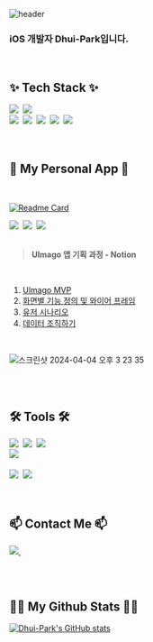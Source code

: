 

<!--
**Dhui-Park/Dhui-Park** is a ✨ _special_ ✨ repository because its `README.md` (this file) appears on your GitHub profile.

Here are some ideas to get you started:

- 🔭 I’m currently working on ...
- 🌱 I’m currently learning ...
- 👯 I’m looking to collaborate on ...
- 🤔 I’m looking for help with ...
- 💬 Ask me about ...
- 📫 How to reach me: ...
- 😄 Pronouns: ...
- ⚡ Fun fact: ...
-->

![header](https://capsule-render.vercel.app/api?type=venom&color=50C878&height=230&text=Dhui-Park's%20Github&desc=iOS%20Developer&descAlignY=70&fontSize=60)

### iOS 개발자 Dhui-Park입니다.

<br>

<h2>✨ Tech Stack ✨</h2>
<div>
  <img src="https://img.shields.io/badge/swift-F54A2A?style=for-the-badge&logo=swift&logoColor=white" />&nbsp  
  <img src="https://img.shields.io/badge/rxswift-%23B7178C.svg?style=for-the-badge&logo=reactivex&logoColor=white" />&nbsp
</div>

<div>
  <img src="https://img.shields.io/badge/html5-%23E34F26.svg?style=for-the-badge&logo=html5&logoColor=white" />&nbsp
<img src="https://img.shields.io/badge/css3-%231572B6.svg?style=for-the-badge&logo=css3&logoColor=white" />&nbsp
<img src="https://img.shields.io/badge/tailwindcss-%2338B2AC.svg?style=for-the-badge&logo=tailwind-css&logoColor=white" />&nbsp
<img src="https://img.shields.io/badge/javascript-%23323330.svg?style=for-the-badge&logo=javascript&logoColor=%23F7DF1E" />&nbsp
<img src="https://img.shields.io/badge/python-3670A0?style=for-the-badge&logo=python&logoColor=ffdd54" />&nbsp
</div>

<br>
<br>

<h2>🌱 My Personal App 🌱</h2>
<br>

[![Readme Card](https://github-readme-stats.vercel.app/api/pin/?username=Dhui-Park&repo=Ulmago&show_owner=true)](https://github.com/Dhui-Park/Ulmago)

<div>
  <img src="https://img.shields.io/badge/swift-F54A2A?style=for-the-badge&logo=swift&logoColor=white" />&nbsp  
<img src="https://img.shields.io/badge/rxswift-%23B7178C.svg?style=for-the-badge&logo=reactivex&logoColor=white" />&nbsp
<img src="https://img.shields.io/badge/Realm-39477F?style=for-the-badge&logo=realm&logoColor=white" />&nbsp
</div>
<br>

> **Ulmago 앱 기획 과정 - Notion**
<br>

1. [Ulmago MVP](https://equinox-calendula-50e.notion.site/MVP-51bf87b9f8f5429dbe4d630a62c7b2cd?pvs=4)
2. [화면별 기능 정의 및 와이어 프레임](https://www.notion.so/5adcfeeeb1ad4628a4dac7d0d891208b?pvs=4)
3. [유저 시나리오](https://www.notion.so/61b620264a0c4d429673312e0b5cda18?pvs=4)
4. [데이터 조직하기](https://www.notion.so/e26baaefa4304abf82bf459aaa1bdf60?pvs=4)

<br>

![스크린샷 2024-04-04 오후 3 23 35](https://github.com/Dhui-Park/Dhui-Park/assets/67443044/446990a1-6e9b-4a51-9fd6-e3b655a15bfd)


<br>
<br>

<h2>🛠 Tools 🛠</h2>
<div>
  <img src="https://img.shields.io/badge/git-F05033.svg?style=for-the-badge&logo=git&logoColor=white" />&nbsp
  <img src="https://img.shields.io/badge/github-181717.svg?style=for-the-badge&logo=github&logoColor=white" />&nbsp
  <img src="https://img.shields.io/badge/Notion-F3F3F3.svg?style=for-the-badge&logo=notion&logoColor=black" />&nbsp
</div>

<div>
  <img src="https://img.shields.io/badge/figma-F24E1E.svg?style=for-the-badge&logo=figma&logoColor=white" />&nbsp
</div>

<br>

<div>
  <img src="https://img.shields.io/badge/Xcode-007ACC?style=for-the-badge&logo=Xcode&logoColor=white" />&nbsp
  <img src="https://img.shields.io/badge/Discord-%235865F2.svg?style=for-the-badge&logo=discord&logoColor=white" />&nbsp
<!--   <img src="https://img.shields.io/badge/Colab-2C2C32.svg?style=for-the-badge&logo=googlecolab&logoColor=F9AB00" />&nbsp -->
</div>

<br>
<br>

<h2>📫 Contact Me 📫</h2>
<p>
  <a href="mailto:hasong925@gmail.com">
    <img
      src="https://img.shields.io/badge/hasong925@gmail.com-D14836?style=for-the-badge&logo=gmail&logoColor=white"/>&nbsp
  </a>
</p>

<br>
<br>


<h2>👩‍💻 My Github Stats 👩‍💻</h2>
<div>

[![Dhui-Park's GitHub stats](https://github-readme-stats.vercel.app/api?username=Dhui-Park&hide_title=true&show_icons=true&hide_rank=true&include_all_commits=true&disable_animations=true&theme=vue)](https://github.com/Dhui-Park/github-readme-stats)
</div>

